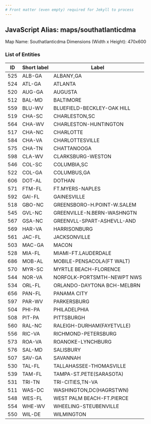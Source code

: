 ```yaml
---
# Front matter (even empty) required for Jekyll to process
---
```


## JavaScript Alias: maps/southatlanticdma

Map Name: Southatlanticdma
Dimensions (Width x Height): 470x600





### List of Entities

ID | Short label | Label
---|---|---|
525|ALB-GA|ALBANY,GA
524|ATL-GA|ATLANTA
520|AUG-GA|AUGUSTA
512|BAL-MD|BALTIMORE
559|BLU-WV|BLUEFIELD-BECKLEY-OAK HILL
519|CHA-SC|CHARLESTON,SC
564|CHA-WV|CHARLESTON-HUNTINGTON
517|CHA-NC|CHARLOTTE
584|CHA-VA|CHARLOTTESVILLE
575|CHA-TN|CHATTANOOGA
598|CLA-WV|CLARKSBURG-WESTON
546|COL-SC|COLUMBIA,SC
522|COL-GA|COLUMBUS,GA
606|DOT-AL|DOTHAN
571|FTM-FL|FT.MYERS-NAPLES
592|GAI-FL|GAINESVILLE
518|GBO-NC|GREENSBORO-H.POINT-W.SALEM
545|GVL-NC|GREENVILLE-N.BERN-WASHNGTN
567|GSA-NC|GREENVLL-SPART-ASHEVLL-AND
569|HAR-VA|HARRISONBURG
561|JAC-FL|JACKSONVILLE
503|MAC-GA|MACON
528|MIA-FL|MIAMI-FT.LAUDERDALE
686|MOB-AL|MOBILE-PENSACOLA(FT WALT)
570|MYR-SC|MYRTLE BEACH-FLORENCE
544|NOR-VA|NORFOLK-PORTSMTH-NEWPT NWS
534|ORL-FL|ORLANDO-DAYTONA BCH-MELBRN
656|PAN-FL|PANAMA CITY
597|PAR-WV|PARKERSBURG
504|PHI-PA|PHILADELPHIA
508|PIT-PA|PITTSBURGH
560|RAL-NC|RALEIGH-DURHAM(FAYETVLLE)
556|RIC-VA|RICHMOND-PETERSBURG
573|ROA-VA|ROANOKE-LYNCHBURG
576|SAL-MD|SALISBURY
507|SAV-GA|SAVANNAH
530|TAL-FL|TALLAHASSEE-THOMASVILLE
539|TAM-FL|TAMPA-ST.PETE(SARASOTA)
531|TRI-TN|TRI-CITIES,TN-VA
511|WAS-DC|WASHINGTON,DC(HAGRSTWN)
548|WES-FL|WEST PALM BEACH-FT.PIERCE
554|WHE-WV|WHEELING-STEUBENVILLE
550|WIL-DE|WILMINGTON